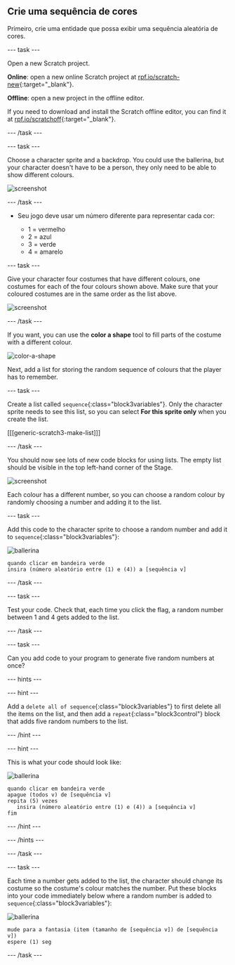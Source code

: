 ## Crie uma sequência de cores

Primeiro, crie uma entidade que possa exibir uma sequência aleatória de cores.

\--- task \---

Open a new Scratch project.

**Online**: open a new online Scratch project at [rpf.io/scratch-new](https://rpf.io/scratch-new){:target="_blank"}.

**Offline**: open a new project in the offline editor.

If you need to download and install the Scratch offline editor, you can find it at [rpf.io/scratchoff](https://rpf.io/scratchoff){:target="_blank"}.

\--- /task \---

\--- task \---

Choose a character sprite and a backdrop. You could use the ballerina, but your character doesn't have to be a person, they only need to be able to show different colours.

![screenshot](images/colour-sprite.png)

\--- /task \---

+ Seu jogo deve usar um número diferente para representar cada cor:
    
    + 1 = vermelho
    + 2 = azul
    + 3 = verde
    + 4 = amarelo

\--- task \---

Give your character four costumes that have different colours, one costumes for each of the four colours shown above. Make sure that your coloured costumes are in the same order as the list above.

![screenshot](images/colour-costume.png)

\--- /task \---

If you want, you can use the **color a shape** tool to fill parts of the costume with a different colour.

![color-a-shape](images/color-a-shape.png)

Next, add a list for storing the random sequence of colours that the player has to remember.

\--- task \---

Create a list called `sequence`{:class="block3variables"}. Only the character sprite needs to see this list, so you can select **For this sprite only** when you create the list.

[[[generic-scratch3-make-list]]]

\--- /task \---

You should now see lots of new code blocks for using lists. The empty list should be visible in the top left-hand corner of the Stage.

![screenshot](images/colour-list-blocks-annotated.png)

Each colour has a different number, so you can choose a random colour by randomly choosing a number and adding it to the list.

\--- task \---

Add this code to the character sprite to choose a random number and add it to `sequence`{:class="block3variables"}:

![ballerina](images/ballerina.png)

```blocks3
quando clicar em bandeira verde
insira (número aleatório entre (1) e (4)) a [sequência v]
```

\--- /task \---

\--- task \---

Test your code. Check that, each time you click the flag, a random number between 1 and 4 gets added to the list.

\--- /task \---

\--- task \---

Can you add code to your program to generate five random numbers at once?

\--- hints \---

\--- hint \---

Add a `delete all of sequence`{:class="block3variables"} to first delete all the items on the list, and then add a `repeat`{:class="block3control"} block that adds five random numbers to the list.

\--- /hint \---

\--- hint \---

This is what your code should look like:

![ballerina](images/ballerina.png)

```blocks3
quando clicar em bandeira verde
apague (todos v) de [sequência v]
repita (5) vezes
   insira (número aleatório entre (1) e (4)) a [sequência v]
fim
```

\--- /hint \---

\--- /hints \---

\--- /task \---

\--- task \---

Each time a number gets added to the list, the character should change its costume so the costume's colour matches the number. Put these blocks into your code immediately below where a random number is added to `sequence`{:class="block3variables"}:

![ballerina](images/ballerina.png)

```blocks3
mude para a fantasia (item (tamanho de [sequência v]) de [sequência v])
espere (1) seg
```

\--- /task \---
